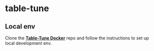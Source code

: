 # table-tune

## Local env
Clone the **[Table-Tune Docker](https://github.com/strayder90/table-tune-docker)** repo and follow the instructions to set up local development env.